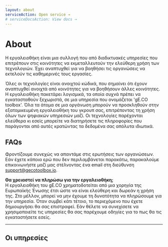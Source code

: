 ```yaml
---
layout: about
serviceAction: Open service →
# serviceDocsAction: View docs →
---
```


# About

Η εργαλειοθήκη είναι μια συλλογή που από διαδικτυακές υπηρεσίες που επιτρέπουν στις κοινότητες να εκμεταλλευτούν την ελεύθερη χρήση των τεχνολογιών. Έχει αναπτυχθεί για να βοηθήσει τις οργανώσεις να εκτελούν τις καθημερινές τους εργασίες.

Όλες οι τεχνολογίες είναι ανοιχτού κώδικά, που σημαίνει ότι έχουν αναπτυχθεί ανοιχτά από κοινότητες για να βοηθήσουν άλλες κοινότητες. Η εργαλειοθήκη πακετάρει λογισμικά, τα οποία συχνά πρέπει να εγκατασταθούν ξεχωριστά, σε μια υπηρεσία που ονομάζεται 'gE.CO toolbox'. Όλα τα άτομα σε μια οργάνωση μπορούν να προσκληθούν στην εξατομικευμένη εργαλειοθήκη του γκρουπ σας, επιτρέποντας τη χρήση όλων των ψηφιακών υπηρεσιών μαζί. Οι τεχνολογίες παρέχονται ελεύθερα κι εσείς μπορείτε να διατηρήσετε τις πληροφορίες που παράγονται από αυτές κρατώντας τα δεδομένα σας απόλυτα ιδιωτικά.

## FAQs

Φροντίζουμε συνεχώς να απαντάμε στις ερωτήσεις των οργανώσεων. Εάν έχετε κάποια ερώ που δεν περιλαμβάνεται παρακάτω, παρακαλούμε επικοινωνήστε μαζί μας στέλνοντας ένα email στη διεύθυνση
[support@gecotoolbox.io](mailto:support@gecotoolbox.io).

**Θα χρειαστεί να πληρώσω για την εργαλειοθήκη;**<br>
Η εργαλειοθήκη του gE.CO χρηματοδοτείται από μια χορηγία της Ευρωπαϊκής Ένωσης έτσι ώστε να είναι ελεύθερη και δωρεάν η χρήση της. Στο μέλλον, μπορεί να μην έχουμε τη δυνατότητα να πληρώσουμε για την υπηρεσία. Όταν συμβεί κάτι τέτοιο, το περιεχόμενο που έχετε δημιουργήσει θα σας επιστραφεί. Εάν θέλετε να συνεχίσετε να χρησιμοποιείτε τις υπηρεσίες θα σας παρέχουμε οδηγίες για το πως θα τις εγκαταστήσετε εσείς.

<hr>

## Οι υπηρεσίες
